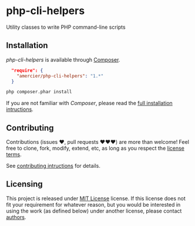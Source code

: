 php-cli-helpers
===============

Utility classes to write PHP command-line scripts


Installation
------------

_php-cli-helpers_ is available through [Composer](http://getcomposer.org/).
```json
  "require": {
    "amercier/php-cli-helpers": "1.*"
  }
```
```bash
php composer.phar install
```

If you are not familiar with _Composer_, please read the
[full installation intructions](docs/install.md).


Contributing
------------

Contributions (issues ♥, pull requests ♥♥♥) are more than welcome! Feel free to
clone, fork, modify, extend, etc, as long as you respect the
[license terms](../LICENSE).

See [contributing intructions](docs/contributing.md) for details.


Licensing
---------

This project is released under [MIT License](LICENSE) license. If this license
does not fit your requirement for whatever reason, but you would be interested
in using the work (as defined below) under another license, please contact
[authors](docs/authors.md).
